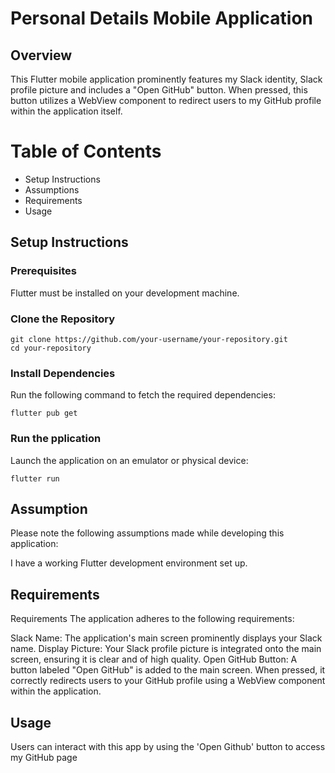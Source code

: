 # Personal Details Mobile Application



## Overview
This Flutter mobile application prominently features my Slack identity, Slack profile picture and includes a "Open GitHub" button. When pressed, this button utilizes a WebView component to redirect users to my GitHub profile within the application itself.

# Table of Contents
- Setup Instructions
- Assumptions
- Requirements
- Usage
  
## Setup Instructions

### Prerequisites

Flutter must be installed on your development machine.

### Clone the Repository
```
git clone https://github.com/your-username/your-repository.git
cd your-repository
```

### Install Dependencies
Run the following command to fetch the required dependencies:
```
flutter pub get
```

### Run the pplication
Launch the application on an emulator or physical device:
```
flutter run
```

## Assumption
Please note the following assumptions made while developing this application:

I have a working Flutter development environment set up.


## Requirements
Requirements
The application adheres to the following requirements:

Slack Name: The application's main screen prominently displays your Slack name.
Display Picture: Your Slack profile picture is integrated onto the main screen, ensuring it is clear and of high quality.
Open GitHub Button: A button labeled "Open GitHub" is added to the main screen. When pressed, it correctly redirects users to your GitHub profile using a WebView component within the application.

## Usage
Users can interact with this app by using the 'Open Github' button to access my GitHub page
